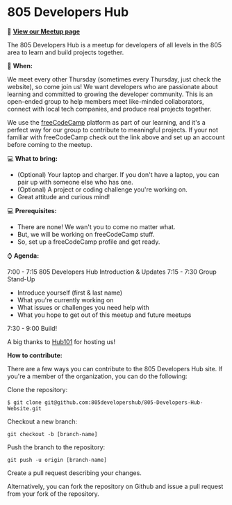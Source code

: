 # 805 Developers Hub

🔗 **[View our Meetup page](https://www.meetup.com/LearnToCodeLA/events/235361705/)**

The 805 Developers Hub is a meetup for developers of all levels in the 805 area to learn and build projects together.

📆 **When:**

We meet every other Thursday (sometimes every Thursday, just check the website), so come join us! We want developers who are passionate about learning and committed to growing the developer community. This is an open-ended group to help members meet like-minded collaborators, connect with local tech companies, and produce real projects together.

We use the [freeCodeCamp](https://www.freecodecamp.com) platform as part of our learning, and it's a perfect way for our group to contribute to meaningful projects. If your not familiar with freeCodeCamp check out the link above and set up an account before coming to the meetup.

💻 **What to bring:**

* (Optional) Your laptop and charger. If you don't have a laptop, you can pair up with someone else who has one.
* (Optional) A project or coding challenge you're working on.
* Great attitude and curious mind!

💻 **Prerequisites:**

* There are none! We wan't you to come no matter what.
* But, we will be working on freeCodeCamp stuff.
* So, set up a freeCodeCamp profile and get ready.

⌚ ️**Agenda:**

7:00 - 7:15   805 Developers Hub Introduction & Updates
7:15 - 7:30   Group Stand-Up

* Introduce yourself (first & last name)
* What you're currently working on
* What issues or challenges you need help with
* What you hope to get out of this meetup and future meetups

7:30 - 9:00  Build!

A big thanks to [Hub101](http://www.hub101.la) for hosting us!

**How to contribute:**

There are a few ways you can contribute to the 805 Developers Hub site. If you're a member of the organization, you can do the following:

Clone the repository:

```
$ git clone git@github.com:805developershub/805-Developers-Hub-Website.git
```

Checkout a new branch:

```
git checkout -b [branch-name]
```

Push the branch to the repository:

```
git push -u origin [branch-name]
```

Create a pull request describing your changes.

Alternatively, you can fork the repository on Github and issue a pull request from your fork of the repository.
